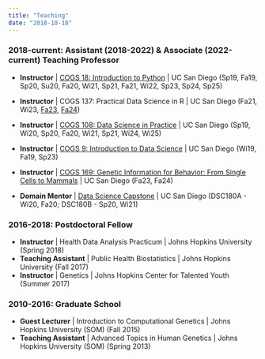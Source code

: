 ```yaml
---
title: "Teaching"
date: "2018-10-18"
---
```



### 2018-current: Assistant (2018-2022) & Associate (2022-current) Teaching Professor
- __Instructor__ | [COGS 18: Introduction to Python](https://cogs18.github.io) | UC San Diego (Sp19, Fa19, Sp20, Su20, Fa20, Wi21, Sp21, Fa21, Wi22, Sp23, Sp24, Sp25)
- __Instructor__ | COGS 137: Practical Data Science in R | UC San Diego (Fa21, Wi23, [Fa23](https://cogs137.github.io/website/), [Fa24](https://cogs137-fa24.github.io/cogs137-fa24/))
- __Instructor__ | [COGS 108: Data Science in Practice](https://github.com/COGS108) | UC San Diego (Sp19, Wi20, Sp20, Fa20, Wi21, Sp21, Wi24, Wi25)
- __Instructor__ | [COGS 9: Introduction to Data Science](https://cogs9.github.io/ucsd-cogs9) | UC San Diego (Wi19, Fa19, Sp23) 
- __Instructor__ | [COGS 169: Genetic Information for Behavior: From Single Cells to Mammals](https://cogs169.github.io/cogs169) | UC San Diego (Fa23, Fa24)

- __Domain Mentor__ | [Data Science Capstone](https://github.com/ShanEllis/Genetic-Variation) | UC San Diego (DSC180A - Wi20, Fa20; DSC180B - Sp20, Wi21)

### 2016-2018: Postdoctoral Fellow
- __Instructor__ | Health Data Analysis Practicum | Johns Hopkins University (Spring 2018)
- __Teaching Assistant__ | Public Health Biostatistics | Johns Hopkins University (Fall 2017)
- __Instructor__ | Genetics | Johns Hopkins Center for Talented Youth (Summer 2017)

### 2010-2016: Graduate School
-  __Guest Lecturer__ | Introduction to Computational Genetics | Johns Hopkins University (SOM) (Fall 2015)
-  __Teaching Assistant__ | Advanced Topics in Human Genetics | Johns Hopkins University (SOM) (Spring 2013)
